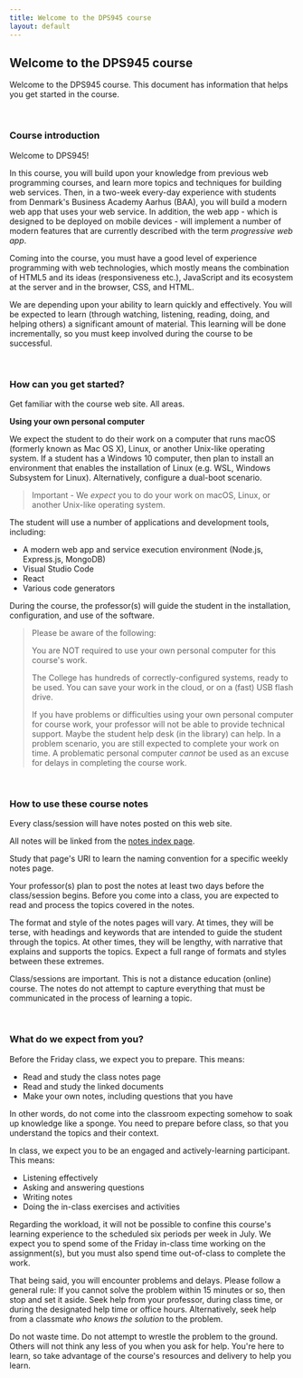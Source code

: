 ```yaml
---
title: Welcome to the DPS945 course
layout: default
---
```


## Welcome to the DPS945 course

Welcome to the DPS945 course. This document has information that helps you get started in the course.

<br>

### Course introduction

Welcome to DPS945!

In this course, you will build upon your knowledge from previous web programming courses, and learn more topics and techniques for building web services. Then, in a two-week every-day experience with students from Denmark's Business Academy Aarhus (BAA), you will build a modern web app that uses your web service. In addition, the web app - which is designed to be deployed on mobile devices - will implement a number of modern features that are currently described with the term *progressive web app*. 

Coming into the course, you must have a good level of experience  programming with web technologies, which mostly means the combination of HTML5 and its ideas (responsiveness etc.), JavaScript and its ecosystem at the server and in the browser, CSS, and HTML.

We are depending upon your ability to learn quickly and effectively. You will be expected to learn (through watching, listening, reading, doing, and helping others) a significant amount of material. This learning will be done incrementally, so you must keep involved during the course to be successful.

<br>

### How can you get started?

Get familiar with the course web site. All areas.  

**Using your own personal computer**

We expect the student to do their work on a computer that runs macOS (formerly known as Mac OS X), Linux, or another Unix-like operating system. If a student has a Windows 10 computer, then plan to install an environment that enables the installation of Linux (e.g. WSL, Windows Subsystem for Linux). Alternatively, configure a dual-boot scenario.

> Important - We *expect* you to do your work on macOS, Linux, or another Unix-like operating system. 

The student will use a number of applications and development tools, including:
* A modern web app and service execution environment (Node.js, Express.js, MongoDB)
* Visual Studio Code
* React 
* Various code generators 

During the course, the professor(s) will guide the student in the installation, configuration, and use of the software. 

> Please be aware of the following:
> 
> You are NOT required to use your own personal computer for this course's work.
> 
> The College has hundreds of correctly-configured systems, ready to be used. You can save your work in the cloud, or on a (fast) USB flash drive.
> 
> If you have problems or difficulties using your own personal computer for course work, your professor will not be able to provide technical support. Maybe the student help desk (in the library) can help. In a problem scenario, you are still expected to complete your work on time. A problematic personal computer *cannot* be used as an excuse for delays in completing the course work.

<br>

### How to use these course notes

Every class/session will have notes posted on this web site.

All notes will be linked from the [notes index page](https://dps945.ca/notes/). 

Study that page's URI to learn the naming convention for a specific weekly notes page.

Your professor(s) plan to post the notes at least two days before the class/session begins. Before you come into a class, you are expected to read and process the topics covered in the notes.

The format and style of the notes pages will vary. At times, they will be terse, with headings and keywords that are intended to guide the student through the topics. At other times, they will be lengthy, with narrative that explains and supports the topics. Expect a full range of formats and styles between these extremes.

Class/sessions are important. This is not a distance education (online) course. The notes do not attempt to capture everything that must be communicated in the process of learning a topic.

<br> 

### What do we expect from you?

Before the Friday class, we expect you to prepare. This means:
* Read and study the class notes page
* Read and study the linked documents
* Make your own notes, including questions that you have

In other words, do not come into the classroom expecting somehow to soak up knowledge like a sponge. You need to prepare before class, so that you understand the topics and their context.

In class, we expect you to be an engaged and actively-learning participant. This means:
* Listening effectively
* Asking and answering questions
* Writing notes
* Doing the in-class exercises and activities

Regarding the workload, it will not be possible to confine this course's learning experience to the scheduled six periods per week in July. We expect you to spend some of the Friday in-class time working on the assignment(s), but you must also spend time out-of-class to complete the work.

That being said, you will encounter problems and delays. Please follow a general rule: If you cannot solve the problem within 15 minutes or so, then stop and set it aside. Seek help from your professor, during class time, or during the designated help time or office hours. Alternatively, seek help from a classmate *who knows the solution* to the problem. 

Do not waste time. Do not attempt to wrestle the problem to the ground. Others will not think any less of you when you ask for help. You're here to learn, so take advantage of the course's resources and delivery to help you learn.

<br>

